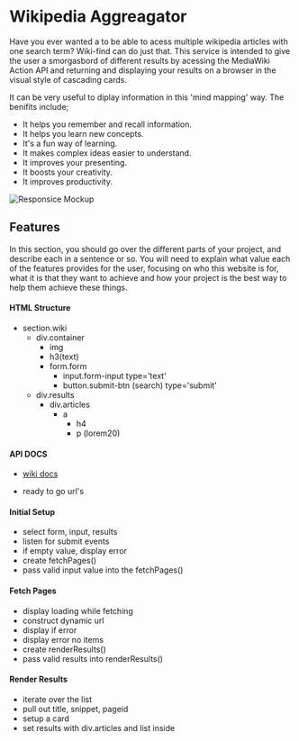 # Wikipedia Aggreagator 

Have you ever wanted a to be able to acess multiple wikipedia articles with one search term? Wiki-find can do just that. This service is intended to give the user a smorgasbord of different results by acessing the MediaWiki Action API and returning and displaying your results on a browser in the visual style of cascading cards.

It can be very useful to diplay information in this 'mind mapping' way. The benifits include;
  * It helps you remember and recall information.
  * It helps you learn new concepts.
  * It's a fun way of learning.
  * It makes complex ideas easier to understand. 
  * It improves your presenting.
  * It boosts your creativity.
  * It improves productivity.


![Responsice Mockup](https://github.com/lucyrush/readme-template/blob/master/media/love_running_mockup.png)


## Features 

In this section, you should go over the different parts of your project, and describe each in a sentence or so. You will need to explain what value each of the features provides for the user, focusing on who this website is for, what it is that they want to achieve and how your project is the best way to help them achieve these things.



#### HTML Structure

- section.wiki
  - div.container
    - img
    - h3(text)
    - form.form
      - input.form-input type='text'
      - button.submit-btn (search) type='submit'
  - div.results
    - div.articles
      - a
        - h4
        - p (lorem20)

#### API DOCS

- [wiki docs](https://www.mediawiki.org/wiki/API:Main_page)

- ready to go url's

#### Initial Setup

- select form, input, results
- listen for submit events
- if empty value, display error
- create fetchPages()
- pass valid input value into the fetchPages()

#### Fetch Pages

- display loading while fetching
- construct dynamic url
- display if error
- display error no items
- create renderResults()
- pass valid results into renderResults()

#### Render Results

- iterate over the list
- pull out title, snippet, pageid
- setup a card
- set results with div.articles and list inside
